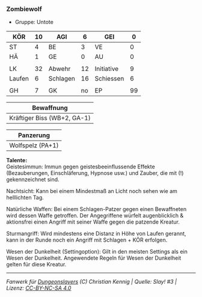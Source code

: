 ### Zombiewolf  
- Gruppe: Untote  

| KÖR | 10 | AGI | 6 | GEI | 0 |
| --- | --- | --- | --- | --- | --- |
| ST | 4 | BE | 3 | VE | 0 |
| HÄ | 1 | GE | 0 | AU | 0 |
|  |  |  |  |  |  |
| LK | 32 | Abwehr | 12 | Initiative | 9 |
| Laufen | 6 | Schlagen | 16 | Schiessen | 6 |
|  |  |  |  |  |  |
| GH | 7 | GK | no | EP | 99 |


| Bewaffnung |
| --- |
| Kräftiger Biss (WB+2, GA-1) |


| Panzerung |
| --- |
| Wolfspelz (PA+1) |


**Talente:**  
Geistesimmun: Immun gegen geistesbeeinflussende Effekte (Bezauberungen, Einschläferung, Hypnose usw.) und Zauber, die mit (!) gekennzeichnet sind.

Nachtsicht: Kann bei einem Mindestmaß an Licht noch sehen wie am helllichten Tag.

Natürliche Waffen: Bei einem Schlagen-Patzer gegen einen Bewaffneten wird dessen Waffe getroffen. Der Angegriffene würfelt augenblicklich & aktionsfrei einen Angriff mit seiner Waffe gegen die patzende Kreatur.

Sturmangriff: Wird mindestens eine Distanz in Höhe von Laufen gerannt, kann in der Runde noch ein Angriff mit Schlagen + KÖR erfolgen.

Wesen der Dunkelheit (Settingoption): Gilt in den meisten Settings als ein Wesen der Dunkelheit. Angewendete Regeln für Wesen der Dunkelheit gelten für diese Kreatur.





___
*Fanwerk für [Dungeonslayers](https://www.dungeonslayers.net/) (C) Christian Kennig | Quelle: Slay! #3 | Lizenz: [CC-BY-NC-SA 4.0](https://creativecommons.org/licenses/by-nc-sa/4.0/deed.de)*